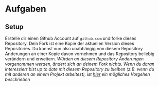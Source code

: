 # Aufgaben 

## Setup 

Erstelle dir einen Github Account auf ```github.com``` und forke dieses Repository. Dein Fork ist eine Kopie der aktuellen Version dieses Repositories. Du kannst nun also unabhängig von diesem Repository Änderungen an einer Kopie davon vornehmen und das Repository beliebig verändern und erweitern. _Würden an diesem Repository Änderungen vorgenommen werden, ändert sich an deinem Fork nichts. Wenn du daran interessiert bist up to date mit diesem Repository zu bleiben (z.B. wenn du mit anderen an einem Projekt arbeitest), ist [hier](https://stackoverflow.com/questions/7244321/how-do-i-update-or-sync-a-forked-repository-on-github) ein mögliches Vorgehen beschrieben_
